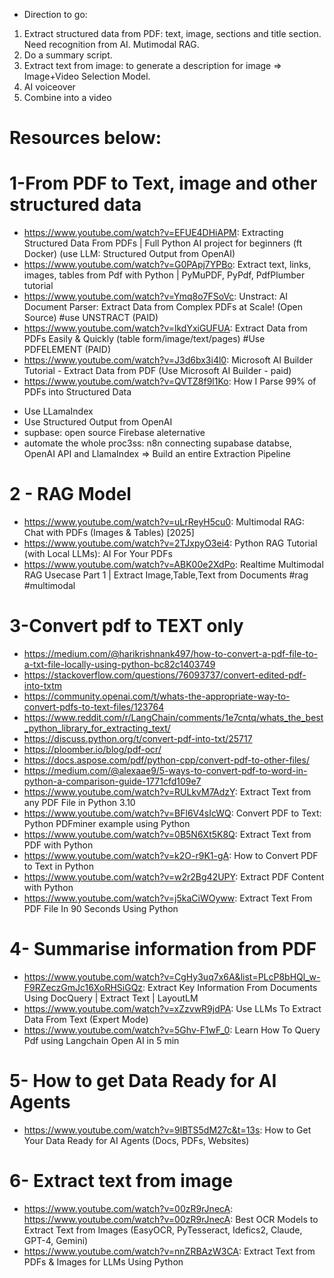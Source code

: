 
- Direction to go:
1. Extract structured data from PDF: text, image, sections and title section. Need recognition from AI. Mutimodal RAG.
2. Do a summary script.
2. Extract text from image: to generate a description for image => Image+Video Selection Model.
3. AI voiceover
4. Combine into a video

# Resources below:
# 1-From PDF to Text, image and other structured data
- https://www.youtube.com/watch?v=EFUE4DHiAPM: Extracting Structured Data From PDFs | Full Python AI project for beginners (ft Docker) (use LLM: Structured Output from OpenAI)
- https://www.youtube.com/watch?v=G0PApj7YPBo: Extract text, links, images, tables from Pdf with Python | PyMuPDF, PyPdf, PdfPlumber tutorial
- https://www.youtube.com/watch?v=Ymq8o7FSoVc: Unstract: AI Document Parser: Extract Data from Complex PDFs at Scale! (Open Source) #use UNSTRACT (PAID)
- https://www.youtube.com/watch?v=lkdYxiGUFUA: Extract Data from PDFs Easily & Quickly (table form/image/text/pages) #Use PDFELEMENT (PAID)
- https://www.youtube.com/watch?v=J3d6bx3i4l0: Microsoft AI Builder Tutorial - Extract Data from PDF (Use Microsoft AI Builder - paid)
- https://www.youtube.com/watch?v=QVTZ8f9l1Ko: How I Parse 99% of PDFs into Structured Data
+ Use LLamaIndex
+ Use Structured Output from OpenAI
+ supbase: open source Firebase aleternative
+ automate the whole proc3ss: n8n connecting supabase databse, OpenAI API and LlamaIndex
=> Build an entire Extraction Pipeline
# 2 - RAG Model
- https://www.youtube.com/watch?v=uLrReyH5cu0: Multimodal RAG: Chat with PDFs (Images & Tables) [2025]
- https://www.youtube.com/watch?v=2TJxpyO3ei4: Python RAG Tutorial (with Local LLMs): AI For Your PDFs
- https://www.youtube.com/watch?v=ABK00e2XdPo: Realtime Multimodal RAG Usecase Part 1 | Extract Image,Table,Text from Documents #rag #multimodal

# 3-Convert pdf to TEXT only
- https://medium.com/@harikrishnank497/how-to-convert-a-pdf-file-to-a-txt-file-locally-using-python-bc82c1403749
- https://stackoverflow.com/questions/76093737/convert-edited-pdf-into-txtm
- https://community.openai.com/t/whats-the-appropriate-way-to-convert-pdfs-to-text-files/123764
- https://www.reddit.com/r/LangChain/comments/1e7cntq/whats_the_best_python_library_for_extracting_text/
- https://discuss.python.org/t/convert-pdf-into-txt/25717
- https://ploomber.io/blog/pdf-ocr/
- https://docs.aspose.com/pdf/python-cpp/convert-pdf-to-other-files/
- https://medium.com/@alexaae9/5-ways-to-convert-pdf-to-word-in-python-a-comparison-guide-1771cfd109e7
- https://www.youtube.com/watch?v=RULkvM7AdzY: Extract Text from any PDF File in Python 3.10 
- https://www.youtube.com/watch?v=BFl6V4sIcWQ: Convert PDF to Text: Python PDFminer example using Python
- https://www.youtube.com/watch?v=0B5N6Xt5K8Q: Extract Text from PDF with Python
- https://www.youtube.com/watch?v=k2O-r9K1-gA: How to Convert PDF to Text in Python
- https://www.youtube.com/watch?v=w2r2Bg42UPY: Extract PDF Content with Python
- https://www.youtube.com/watch?v=j5kaCiWOyww: Extract Text From PDF File In 90 Seconds Using Python

# 4- Summarise information from PDF
- https://www.youtube.com/watch?v=CgHy3uq7x6A&list=PLcP8bHQl_w-F9RZeczGmJc16XoRHSiGQz: Extract Key Information From Documents Using DocQuery | Extract Text | LayoutLM
- https://www.youtube.com/watch?v=xZzvwR9jdPA: Use LLMs To Extract Data From Text (Expert Mode)
- https://www.youtube.com/watch?v=5Ghv-F1wF_0: Learn How To Query Pdf using Langchain Open AI in 5 min

# 5- How to get Data Ready for AI Agents
- https://www.youtube.com/watch?v=9lBTS5dM27c&t=13s: How to Get Your Data Ready for AI Agents (Docs, PDFs, Websites)

# 6- Extract text from image
- https://www.youtube.com/watch?v=00zR9rJnecA: https://www.youtube.com/watch?v=00zR9rJnecA: Best OCR Models to Extract Text from Images (EasyOCR, PyTesseract, Idefics2, Claude, GPT-4, Gemini)
- https://www.youtube.com/watch?v=nnZRBAzW3CA: Extract Text from PDFs & Images for LLMs Using Python


